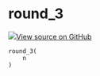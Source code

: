 # round_3



[![](https://www.tensorflow.org/images/GitHub-Mark-32px.png)View source on GitHub](https://www.github.com/wandb/client/tree/v0.10.27/wandb/sklearn/__init__.py#L37-L38)






<pre><code>round_3(
    n
)</code></pre>



